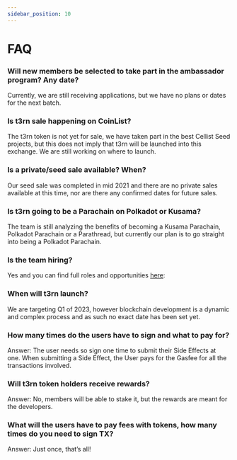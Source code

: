 ```yaml
---
sidebar_position: 10
---
```

# FAQ

### Will new members be selected to take part in the ambassador program? Any date?
Currently, we are still receiving applications, but we have no plans or dates for the next batch.

### Is t3rn sale happening on CoinList?
The t3rn token is not yet for sale, we have taken part in the best Cellist Seed projects, but this does not imply that t3rn will be launched into this exchange. We are still working on where to launch.

### Is a private/seed sale available? When?
Our seed sale was completed in mid 2021 and there are no private sales available at this time, nor are there any confirmed dates for future sales.

### Is t3rn going to be a Parachain on Polkadot or Kusama?
The team is still analyzing the benefits of becoming a Kusama Parachain, Polkadot Parachain or a Parathread, but currently our plan is to go straight into being a Polkadot Parachain.

### Is the team hiring?
Yes and you can find full roles and opportunities [here](https://angel.co/company/t3rn): 

### When will t3rn launch?
We are targeting Q1 of 2023, however blockchain development is a dynamic and complex process and as such no exact date has been set yet.

### How many times do the users have to sign and what to pay for?
Answer: The user needs so sign one time to submit their Side Effects at one. When submitting a Side Effect, the User pays for the Gasfee for all the transactions involved.

### Will t3rn token holders receive rewards?
Answer: No, members will be able to stake it, but the rewards are meant for the developers.

### What will the users have to pay fees with tokens, how many times do you need to sign TX?
Answer: Just once, that’s all!
